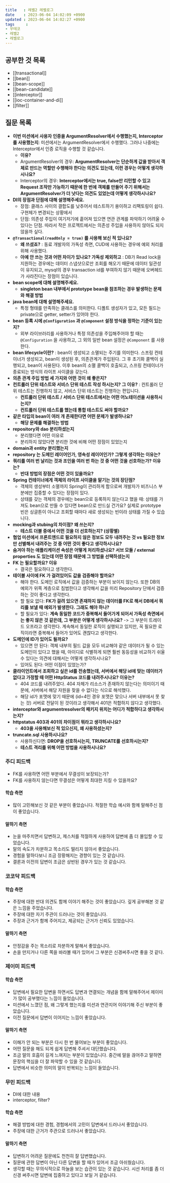 ```yaml
---
title   : 레벨2 레벨로그
date    : 2023-06-04 14:02:09 +0900
updated : 2023-06-04 14:02:27 +0900
tags     : 
- 우테코
- 레벨2
- 레벨로그
---
```

## 공부한 것 목록
- [[transactional]]
- [[bean]]
- [[bean-scope]]
- [[bean-candidate]]
- [[interceptor]]
- [[ioc-container-and-di]]
- [[filter]]

## 질문 목록
- **이번 미션에서 사용자 인증을 ArgumentResolver에서 수행했는지, Interceptor를 사용했는지**: 미션에서는 ArgumentResolver에서 수행했다. 그러나 나중에는 Interceptor에서 인증 로직을 수행할 것 같습니다.
	- **이유?** 
	- ArgumentResolver의 경우: **ArgumentResolver는 단순하게 값을 받아서 객체로 만드는 역할만 수행해야 한다는 의견도 있는데, 이런 경우는 어떻게 생각하시나요?**
	- Interceptor의 경우: **Interceptor에서는 true, false만 리턴할 수 있고 Request 조작만 가능하기 때문에 한 번에 객체를 만들어 주기 위해서는 ArgumentResolver가 더 낫다는 의견도 있었는데 어떻게 생각하시나요?**
- **DI의 장점과 단점에 대해 설명해주세요.**
	- 장점: 클래스 사이의 결합도를 낮추어서 테스트하기 용이하고 리팩토링이 쉽다. 구현체가 변경되는 상황에서 
	- 단점: 의존성 주입이 여기저기에 흩어져 있으면 연관 관계를 파악하기 어려울 수 있다는 단점. 따라서 작은 프로젝트에서는 의존성 주입을 사용하지 않아도 되지 않을까 싶다.
- **`@Transactional(readOnly = true)` 를 사용해 보신 적 있나요?**
	- **왜 쓰셨죠?** : 동료 개발자의 가독성 측면, CUD에 사용하는 경우에 예외 처리를 위해 사용했다.
	- **아예 안 쓰는 것과 어떤 차이가 있나요? 가독성 제외하고** : DB가 Read lock을 지원하는 경우에는 데이터 스냅샷으로만 조회를 해오기 때문에 데이터 일관성이 유지되고, mysql의 경우 transaction id를 부여하지 않기 때문에 오버헤드가 사라진다는 장점이 있습니다.
- **bean scope에 대해 설명해주세요.**
	- **singleton bean 내부에서 prototype bean을 참조하는 경우 발생하는 문제와 해결 방법**
- **java bean에 대해 설명해주세요.**
	- 특정 형태를 만족하는 클래스를 의미한다. 디폴트 생성자가 있고, 모든 필드는 private으로 getter, setter가 있어야 한다.
- **bean 등록 시에 `@Configuration` 과 `@Component` 설정 방식을 정하는 기준이 있는지?**
	- 외부 라이브러리를 사용하거나 특정 의존성을 주입해주어야 할 때는 `@Configuration` 을 사용하고, 그 외의 일반 bean 설정은 `@Component` 를 사용한다.
- **bean lifecycle이란?** : bean이 생성되고 소멸되는 주기를 의미한다. 스프링 컨테이너가 생성되고, bean이 생성된 후, 의존관계가 주입된다. 그 후 초기화 콜백이 실행되고, bean이 사용된다. 이후 bean의 소멸 콜백이 호출되고, 스프링 컨테이너가 종료되는 방식의 라이프 사이클을 갖는다.
- **의존 관계 주입 방법 세 가지와 어떤 것이 왜 좋은지?**
- **컨트롤러 단위 테스트와 서비스 단위 테스트 작성 하시는지? 그 이유?** : 컨트롤러 단위 테스트는 진행하지 않고, 서비스 단위 테스트는 진행하는 편입니다. 
	- **컨트롤러 단위 테스트 / 서비스 단위 테스트에서는 어떤 어노테이션을 사용하시는지?**
	- **컨트롤러 단위 테스트를 했는데 통합 테스트도 써야 할까요?**
- **같은 타입의 bean이 여러 개 존재한다면 어떤 문제가 발생하나요?**
	- **해당 문제를 해결하는 방법**
- **repository와 dao 분리하셨는지**
	- 분리했다면 어떤 이유로
	- 분리하지 않았다면 분리한 것에 비해 어떤 장점이 있었는지
- **domain과 entity 분리했는지**
- **repository 는 도메인 레이어인가, 영속성 레이어인가? 그렇게 생각하는 이유는?**
- **쿼리를 여러 번 날리는 것과 조인을 여러 번 하는 것 중 어떤 것을 선호하는가? 이유는?**
	- **반대 방법의 장점은 어떤 것이 있을까요?**
- **Spring 컨테이너에게 객체의 라이프 사이클을 맡기는 것의 장단점?**
	- 객체의 생성부터 소멸까지 Spring이 관리하게 함으로써 개발자가 비즈니스 부분에만 집중할 수 있다는 장점이 있다.
	- 상태를 갖는 객체의 경우에는 bean으로 등록하지 않는다고 했을 때: 상태를 가져도 bean으로 만들 수 있다면 bean으로 만드실 건가요? 실제로 prototype 빈은 싱글톤이 아니고 조회할 때마다 새로 생성되는 빈이라 상태를 가질 수 있습니다.
- **mocking과 stubing의 차이점? 왜 쓰는지?**
	- **테스트 더블 중에서 어떤 것을 더 선호하는지? (상황별)**
- **협업 미션에서 프론트엔드로 필요하지 않은 정보도 모두 내려주는 것 vs 필요한 정보만 선별해서 내려주는 것 중 어떤 것이 좋다고 생각하시나요?**
- **숨겨야 하는 애플리케이션 속성은 어떻게 처리하셨나요? 서브 모듈 / external properties 도 있는데 어떤 장점 때문에 그 방법을 선택하셨는지**
- **FK 는 필요할까요? 이유**
	- 결국은 필요하다고 생각한다. 
- **테이블 사이에 FK 가 걸려있어도 값을 검증해야 할까요?**
	- 해야 한다. 도메인 로직에서 값을 검증하는 부분이 보이지 않는다. 또한 DB의 예외가 위쪽 계층으로 침범한다고 생각해서 값을 미리 Repository 단에서 검증하는 것이 좋다고 생각한다.
	- 할 필요 없다: **FK가 걸려 있으면 존재하지 않는 데이터를 FK로 해서 DB에서 쿼리를 보낼 때 예외가 발생한다. 그래도 해야 하나?**
	- 할 필요가 있다: **계속 동일한 코드가 중복해서 들어가게 되어서 가독성 측면에서는 좋지 않은 것 같은데, 그 부분은 어떻게 생각하시나요?** -> 그 부분이 트레이드 오프라고 생각한다. 계속해서 동일한 로직이 실행되고 있지만, 꼭 필요한 로직이라면 중복해서 들어가 있어도 괜찮다고 생각한다.
- **도메인에 ID가 있어도 될까요?**
	- 있으면 안 된다: 객체 내부의 필드 값을 모두 비교해야 같은 데이터가 될 수 있는 도메인이 있다고 했을 때, 아이디로 식별하게 되면 훨씬 동등성을 비교하기 쉬울 수 있다는 의견에 대해서는 어떻게 생각하시나요?
	- 있어도 된다: 어떤 이점이 있었는가?
- **클라이언트에서 조회하고 싶은 id를 전송했는데, 서버에서 해당 id에 맞는 데이터가 없다고 가정할 때 어떤 HttpStatus 코드를 내려주시나요? 이유는?**
	- 404 코드를 내려주었다. 404 자체가 리소스가 존재하지 않는다는 의미이기 때문에, 서버에서 해당 자원을 찾을 수 없다는 식으로 해석했다. 
	- 해당 id가 포맷에 맞기 때문에 (id=4인 경우 포맷은 맞으나 서버 내부에서 못 찾는 것) 서버로 전달이 된 것이라고 생각해서 401은 적합하지 않다고 생각했다.
- **interceptor와 argumentresolver의 패키지 위치는 어디가 적합하다고 생각하시는지?**
- **httpstatus 403과 401의 차이점이 뭐라고 생각하시나요?**
	- **403을 사용해보신 적 있으신지, 왜 사용하셨는지?**
- **truncate.sql 사용하시나요?**
	- 사용하신다면: **DROP을 선호하시는지, TRUNCATE를 선호하시는지?**
	- **테스트 격리를 위해 어떤 방법을 사용하시나요?**

### 주디 피드백
- FK를 사용하면 어떤 부분에서 무결성이 보장되는가?
- FK를 사용하지 않는다면 무결성은 어떻게 최대한 지킬 수 있을까요?

#### 학습 측면
- 많이 고민해보신 것 같은 부분이 좋았습니다. 적절한 학습 예시와 함께 말해주신 점이 좋았습니다.

#### 말하기 측면
- 눈을 마주치면서 답변하고, 제스처를 적절하게 사용하여 답변에 좀 더 몰입할 수 있었습니다.
- 말의 속도가 차분하고 목소리도 떨리지 않아서 좋았습니다.
- 경험을 말하다보니 조금 장황해지는 경향이 있는 것 같습니다.
- 결론과 이전의 답변이 조금은 상반된 경우가 있는 것 같습니다.

### 코코닥 피드백

#### 학습 측면
- 주장에 대한 반대 의견도 함께 이야기 해주는 것이 좋았습니다. 깊게 공부해본 것 같은 느낌을 주었습니다.
- 주장에 대한 자기 주관이 드러나는 것이 좋았습니다.
- 주장과 근거가 함께 주어지고, 제공되는 근거가 신뢰도 있었습니다.

#### 말하기 측면
- 안정감을 주는 목소리로 차분하게 말해서 좋았습니다.
- 손을 만지거나 다른 쪽을 바라볼 때가 있어서 그 부분은 신경써주시면 좋을 것 같다.

### 제이미 피드백

#### 학습 측면
- 답변에서 필요한 답변을 하면서도 답변과 연결되는 개념을 함께 말해주어서 제이미가 많이 공부했다는 느낌이 들었습니다.
- 미션에서 느꼈던 점, 왜 그렇게 했는지를 미션과 연관지어 이야기해 주신 부분이 좋았습니다.
- 이전 질문에서 답변이 이어지는 느낌이 좋았습니다.

#### 말하기 측면
- 이해가 안 되는 부분은 다시 한 번 물어보는 부분이 좋았습니다.
- 어떤 질문을 해도 되게 쉽게 답변해 주셔서 대단했습니다.
- 조금 말의 호흡이 길게 느껴지는 부분이 있었습니다. 중간에 말을 끊어주고 말하면 문장의 핵심을 더 잘 파악할 수 있을 것 같습니다.
- 답변에서 비슷한 의미의 말이 반복되는 느낌이 들었습니다.

### 무민 피드백
- DI에 대한 내용
- interceptor, filter?

#### 학습 측면
- 해결 방법에 대한 경험, 경험에서의 고민이 답변에서 드러나서 좋았습니다.
- 주장에 대한 근거가 주관으로 드러나서 좋았습니다. 

#### 말하기 측면
- 답변하기 어려운 질문에도 천천히 잘 답변했습니다.
- 질문에 관한 답변이 아닌 다른 답변을 할 때가 있어서 조금 아쉬웠습니다.
- 생각할 때는 무의식적으로 하늘을 보는 습관이 있는 것 같습니다. 시선 처리를 좀 더 신경 써주시면 답변에 집중하고 있다고 보일 거 같습니다.